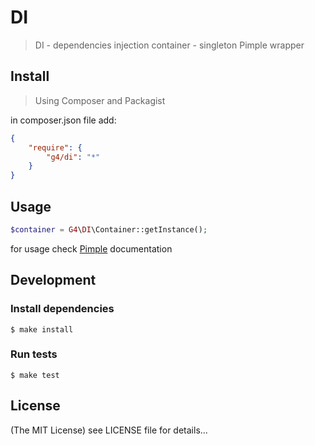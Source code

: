 DI
==========

> DI - dependencies injection container - singleton Pimple wrapper

## Install

> Using Composer and Packagist

in composer.json file add:

```json
{
    "require": {
        "g4/di": "*"
    }
}
```

## Usage

```php
$container = G4\DI\Container::getInstance();
```

for usage check [Pimple](https://github.com/fabpot/Pimple/) documentation

## Development

### Install dependencies

    $ make install

### Run tests

    $ make test

## License

(The MIT License)
see LICENSE file for details...